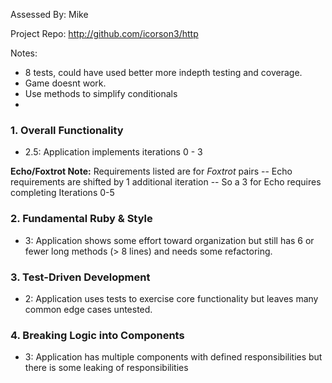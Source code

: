 Assessed By: Mike

Project Repo: http://github.com/icorson3/http

Notes:
* 8 tests, could have used better more indepth testing and coverage.
* Game doesnt work.
* Use methods to simplify conditionals
* 

### 1. Overall Functionality

* 2.5: Application implements iterations 0 - 3


**Echo/Foxtrot Note:** Requirements listed are for *Foxtrot* pairs -- Echo requirements are shifted by 1 additional iteration -- So a 3 for Echo requires completing Iterations 0-5

### 2. Fundamental Ruby & Style


* 3:  Application shows some effort toward organization but still has 6 or fewer long methods (> 8 lines) and needs some refactoring.

### 3. Test-Driven Development

* 2: Application uses tests to exercise core functionality but leaves many common edge cases untested.


### 4. Breaking Logic into Components


* 3: Application has multiple components with defined responsibilities but there is some leaking of responsibilities
